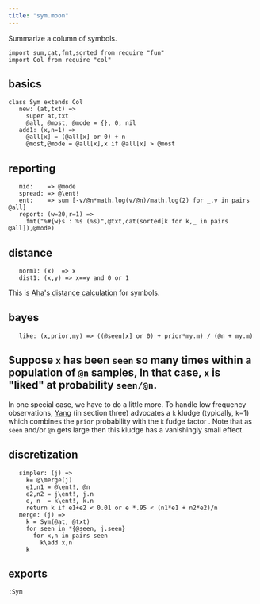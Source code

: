 ```yaml
---
title: "sym.moon"
---
```



Summarize a column of symbols.

```moonscript
import sum,cat,fmt,sorted from require "fun"
import Col from require "col"
```

## basics

```moonscript
class Sym extends Col
   new: (at,txt) =>
     super at,txt
     @all, @most, @mode = {}, 0, nil
   add1: (x,n=1) =>
     @all[x] = (@all[x] or 0) + n
     @most,@mode = @all[x],x if @all[x] > @most
```

## reporting 

```moonscript
   mid:    => @mode
   spread: => @\ent!
   ent:    => sum [-v/@n*math.log(v/@n)/math.log(2) for _,v in pairs @all]
   report: (w=20,r=1) =>
     fmt("%#{w}s : %s (%s)",@txt,cat(sorted[k for k,_ in pairs @all]),@mode)
```

## distance 

```moonscript
   norm1: (x)  => x
   dist1: (x,y) => x==y and 0 or 1
```

This is [Aha's distance calculation](refs#Aha91) for symbols. 
## bayes

```moonscript
   like: (x,prior,my) => ((@seen[x] or 0) + prior*my.m) / (@n + my.m)
```

Suppose `x` has been `seen` so many times within a population of `@n` samples,
In that case, `x` is "liked" at probability `seen/@n`.
--
In one special case, we have to do a little more.
To handle low frequency observations,
[Yang](refs#Yang02) (in section three) advocates a `k` kludge (typically, `k`=1)
which combines the `prior` probability with   the `k` fudge factor .
Note that as `seen` and/or `@n` gets large then
this kludge has a vanishingly small effect.
## discretization

```moonscript
   simpler: (j) =>
     k= @\merge(j)
     e1,n1 = @\ent!, @n
     e2,n2 = j\ent!, j.n
     e, n  = k\ent!, k.n
     return k if e1+e2 < 0.01 or e *.95 < (n1*e1 + n2*e2)/n
   merge: (j) =>
     k = Sym(@at, @txt)
     for seen in *{@seen, j.seen}
       for x,n in pairs seen 
         k\add x,n
     k
```

## exports

```moonscript
:Sym
```
